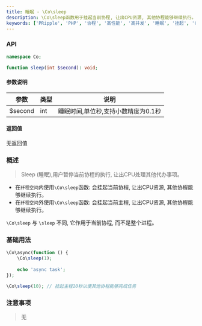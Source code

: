 ```yaml
---
title: 睡眠 - \Co\sleep
description: \Co\sleep函数用于挂起当前协程, 让出CPU资源, 其他协程能够继续执行。
keywords: ['PRipple', 'PHP', '协程', '高性能', '高并发', '睡眠', '挂起', 'CPU资源']
---
```


### API

```php
namespace Co;

function sleep(int $second): void;
```

#### 参数说明

| 参数      | 类型  | 说明                   |
|---------|-----|----------------------|
| $second | int | 睡眠时间,单位秒,支持小数精度为0.1秒 |

#### 返回值

无返回值

### 概述

> Sleep (睡眠),用户暂停当前协程的执行, 让出CPU处理其他代办事项。

- 在`纤程空间`内使用`\Co\sleep`函数: 会挂起当前协程, 让出CPU资源, 其他协程能够继续执行。
- 在`纤程空间`外使用`\Co\sleep`函数: 会挂起当前主程, 让出CPU资源, 其他协程能够继续执行。

`\Co\sleep` 与 `\sleep` 不同, 它作用于当前协程, 而不是整个进程。

### 基础用法

```php
\Co\async(function () {
    \Co\sleep(1);
    
    echo 'async task';
});

\Co\sleep(10); // 挂起主程10秒以便其他协程能够完成任务
```

### 注意事项

> 无

